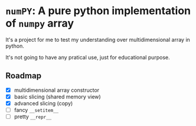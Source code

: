 # `numPY`: A pure python implementation of `numpy` array

It's a project for me to test my understanding over multidimensional array in python.

It's not going to have any pratical use, just for educational purpose.

## Roadmap

- [x] multidimensional array constructor
- [x] basic slicing (shared memory view)
- [x] advanced slicing (copy)
- [ ] fancy `__setitem__`
- [ ] pretty `__repr__`
